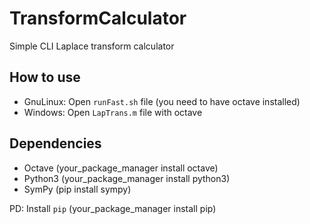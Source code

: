 # TransformCalculator
Simple CLI Laplace transform calculator

## How to use
- GnuLinux: Open `runFast.sh` file (you need to have octave installed)
- Windows: Open `LapTrans.m` file with octave

## Dependencies
- Octave (your_package_manager install octave)
- Python3 (your_package_manager install python3)
- SymPy (pip install sympy)

PD: Install `pip` (your_package_manager install pip)